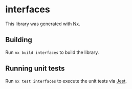 # interfaces

This library was generated with [Nx](https://nx.dev).



## Building

Run `nx build interfaces` to build the library.





## Running unit tests

Run `nx test interfaces` to execute the unit tests via [Jest](https://jestjs.io).


